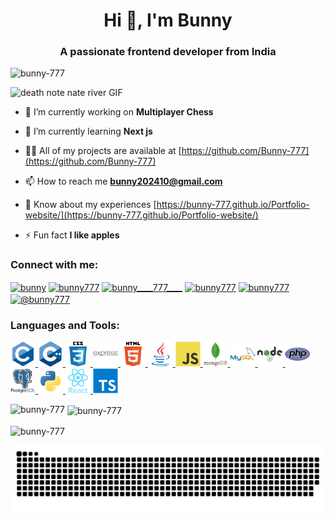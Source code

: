 <h1 align="center">Hi 👋, I'm Bunny</h1>
<h3 align="center">A passionate frontend developer from India</h3>

<p align="left"> <img src="https://komarev.com/ghpvc/?username=bunny-777&label=Profile%20views&color=0e75b6&style=flat" alt="bunny-777" /> </p>

![death note nate river GIF](https://github.com/user-attachments/assets/2dc295fe-025b-452d-b32e-ce0a16d8a8fb)

- 🔭 I’m currently working on **Multiplayer Chess**

- 🌱 I’m currently learning **Next js**

- 👨‍💻 All of my projects are available at [https://github.com/Bunny-777](https://github.com/Bunny-777)

- 📫 How to reach me **bunny202410@gmail.com**

- 📄 Know about my experiences [https://bunny-777.github.io/Portfolio-website/](https://bunny-777.github.io/Portfolio-website/)

- ⚡ Fun fact **I like apples**

<h3 align="left">Connect with me:</h3>
<p align="left">
<a href="https://dev.to/bunny" target="blank"><img align="center" src="https://raw.githubusercontent.com/rahuldkjain/github-profile-readme-generator/master/src/images/icons/Social/devto.svg" alt="bunny" height="30" width="40" /></a>
<a href="https://linkedin.com/in/bunny777" target="blank"><img align="center" src="https://raw.githubusercontent.com/rahuldkjain/github-profile-readme-generator/master/src/images/icons/Social/linked-in-alt.svg" alt="bunny777" height="30" width="40" /></a>
<a href="https://instagram.com/bunny____777____" target="blank"><img align="center" src="https://raw.githubusercontent.com/rahuldkjain/github-profile-readme-generator/master/src/images/icons/Social/instagram.svg" alt="bunny____777____" height="30" width="40" /></a>
<a href="https://codeforces.com/profile/bunny777" target="blank"><img align="center" src="https://raw.githubusercontent.com/rahuldkjain/github-profile-readme-generator/master/src/images/icons/Social/codeforces.svg" alt="bunny777" height="30" width="40" /></a>
<a href="https://www.leetcode.com/bunny777" target="blank"><img align="center" src="https://raw.githubusercontent.com/rahuldkjain/github-profile-readme-generator/master/src/images/icons/Social/leet-code.svg" alt="bunny777" height="30" width="40" /></a>
<a href="https://www.hackerearth.com/@bunny777" target="blank"><img align="center" src="https://raw.githubusercontent.com/rahuldkjain/github-profile-readme-generator/master/src/images/icons/Social/hackerearth.svg" alt="@bunny777" height="30" width="40" /></a>
</p>

<h3 align="left">Languages and Tools:</h3>
<p align="left"> <a href="https://www.cprogramming.com/" target="_blank" rel="noreferrer"> <img src="https://raw.githubusercontent.com/devicons/devicon/master/icons/c/c-original.svg" alt="c" width="40" height="40"/> </a> <a href="https://www.w3schools.com/cpp/" target="_blank" rel="noreferrer"> <img src="https://raw.githubusercontent.com/devicons/devicon/master/icons/cplusplus/cplusplus-original.svg" alt="cplusplus" width="40" height="40"/> </a> <a href="https://www.w3schools.com/css/" target="_blank" rel="noreferrer"> <img src="https://raw.githubusercontent.com/devicons/devicon/master/icons/css3/css3-original-wordmark.svg" alt="css3" width="40" height="40"/> </a> <a href="https://expressjs.com" target="_blank" rel="noreferrer"> <img src="https://raw.githubusercontent.com/devicons/devicon/master/icons/express/express-original-wordmark.svg" alt="express" width="40" height="40"/> </a> <a href="https://www.w3.org/html/" target="_blank" rel="noreferrer"> <img src="https://raw.githubusercontent.com/devicons/devicon/master/icons/html5/html5-original-wordmark.svg" alt="html5" width="40" height="40"/> </a> <a href="https://www.java.com" target="_blank" rel="noreferrer"> <img src="https://raw.githubusercontent.com/devicons/devicon/master/icons/java/java-original.svg" alt="java" width="40" height="40"/> </a> <a href="https://developer.mozilla.org/en-US/docs/Web/JavaScript" target="_blank" rel="noreferrer"> <img src="https://raw.githubusercontent.com/devicons/devicon/master/icons/javascript/javascript-original.svg" alt="javascript" width="40" height="40"/> </a> <a href="https://www.mongodb.com/" target="_blank" rel="noreferrer"> <img src="https://raw.githubusercontent.com/devicons/devicon/master/icons/mongodb/mongodb-original-wordmark.svg" alt="mongodb" width="40" height="40"/> </a> <a href="https://www.mysql.com/" target="_blank" rel="noreferrer"> <img src="https://raw.githubusercontent.com/devicons/devicon/master/icons/mysql/mysql-original-wordmark.svg" alt="mysql" width="40" height="40"/> </a> <a href="https://nodejs.org" target="_blank" rel="noreferrer"> <img src="https://raw.githubusercontent.com/devicons/devicon/master/icons/nodejs/nodejs-original-wordmark.svg" alt="nodejs" width="40" height="40"/> </a> <a href="https://www.php.net" target="_blank" rel="noreferrer"> <img src="https://raw.githubusercontent.com/devicons/devicon/master/icons/php/php-original.svg" alt="php" width="40" height="40"/> </a> <a href="https://www.postgresql.org" target="_blank" rel="noreferrer"> <img src="https://raw.githubusercontent.com/devicons/devicon/master/icons/postgresql/postgresql-original-wordmark.svg" alt="postgresql" width="40" height="40"/> </a> <a href="https://www.python.org" target="_blank" rel="noreferrer"> <img src="https://raw.githubusercontent.com/devicons/devicon/master/icons/python/python-original.svg" alt="python" width="40" height="40"/> </a> <a href="https://reactjs.org/" target="_blank" rel="noreferrer"> <img src="https://raw.githubusercontent.com/devicons/devicon/master/icons/react/react-original-wordmark.svg" alt="react" width="40" height="40"/> </a> <a href="https://www.typescriptlang.org/" target="_blank" rel="noreferrer"> <img src="https://raw.githubusercontent.com/devicons/devicon/master/icons/typescript/typescript-original.svg" alt="typescript" width="40" height="40"/> </a> </p>

<p><img align="left" src="https://github-readme-stats.vercel.app/api/top-langs?username=bunny-777&show_icons=true&locale=en&layout=compact" alt="bunny-777" /></p>

<p>&nbsp;<img align="center" src="https://github-readme-stats.vercel.app/api?username=bunny-777&show_icons=true&locale=en" alt="bunny-777" /></p>

<p><img align="center" src="https://github-readme-streak-stats.herokuapp.com/?user=bunny-777&" alt="bunny-777" /></p>



![snake gif](https://github.com/Bunny-777/bunny-777/blob/output/github-snake-dark.svg)
